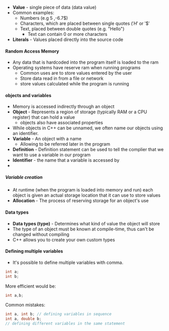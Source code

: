 - **Value** - single piece of data (data value)
- Common examples:
	- Numbers (e.g $5$ ,-6.7$)
	- Characters, which are placed between single quotes ($'H'$ or $' \text{\$}'$
	- Text, placed between double quotes (e.g. $\text{"Hello"}$)
		- Text can contain 0 or more characters
- **Literals** - Values placed directly into the source code
#### Random Access Memory
- Any data that is hardcoded into the program itself is loaded to the ram
- Operating systems have reserve ram when running programs
	- Common uses are to store values entered by the user
	- Store data read in from a file or network
	- store values calculated while the program is running
#### objects and variables
- Memory is accessed indirectly through an object
- **Object** - Represents a region of storage (typically RAM or a CPU register) that can hold a value 
	- objects also have associated properties
- While objects in C++ can be unnamed, we often name our objects using an identifier.
- **Variable** - An object with a name
	- Allowing to be referred later in the program
- **Definition** - Definition statement can be used to tell the complier that we want to use a variable in our program
- **Identifier** - the name that a variable is accessed by
- 
##### Variable creation
- At runtime (when the program is loaded into memory and run) each object is given an actual storage location that it can use to store values
- **Allocation** - The process of reserving storage for an object's use
#### Data types
- **Data types (type)** - Determines what kind of value the object will store
- The type of an object must be known at compile-time, thus can't be changed without compiling
- C++ allows you to create your own custom types
#### Defining multiple variables
- It's possible to define multiple variables with comma. 
```cpp 
int a;
int b;
```
More efficient would be:
```cpp
int a,b;
```
Common mistakes:
``` cpp
int a, int b; // defining variables in sequence
int a, double b; 
// defining different variables in the same statement
```
